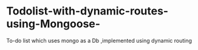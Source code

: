 # Todolist-with-dynamic-routes-using-Mongoose-
To-do list which  uses mongo  as a Db ,implemented using dynamic routing
